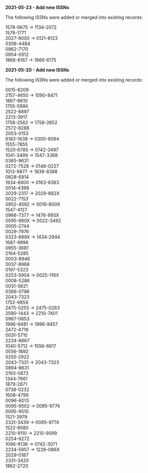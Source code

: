 **2021-05-23 - Add new ISSNs**

The following ISSNs were added or merged into existing records:

1578-9675 -> 1134-2072  
1578-1771  
2027-9000 -> 0121-8123  
0306-4484  
0962-7170  
0954-0512  
1866-6167 -> 1866-6175  

**2021-05-20 - Add new ISSNs**

The following ISSNs were added or merged into existing records:

0015-8209  
2157-4650 -> 1090-8471  
1867-8610  
1755-599X  
2522-8897  
2213-3917  
1758-2562 -> 1758-2652  
2572-8288  
2053-0153  
6183-1638 -> 0300-9084  
1555-7855  
1520-6785 -> 0742-3497  
1041-3499 -> 1547-3368  
0365-9631  
0272-7528 -> 0148-0227  
1013-9877 -> 1838-8388  
0828-6914  
1934-8800 -> 0163-6383  
0014-4398  
2029-2317 -> 2029-882X  
0022-7153  
0952-4592 -> 0016-8009  
1547-4127  
0966-7377 -> 1476-993X  
0095-960X -> 0022-3492  
0005-2744  
0029-7976  
0323-889X -> 1434-2944  
1687-9996  
0955-3681  
2164-5285  
0003-8946  
0037-8968  
0197-5323  
0253-5904 -> 0025-116X  
0008-5286  
0031-5621  
0366-0796  
2043-7323  
1752-9859  
2475-0255 -> 2475-0263  
2590-1443 -> 2210-7401  
0967-0653  
1996-9481 -> 1996-9457  
2472-4718  
0031-5710  
2234-8867  
1040-5712 -> 1556-6617  
0556-1892  
0255-2922  
2043-7331 -> 2043-7323  
0894-8631  
2193-0872  
1344-7661  
1879-2871  
0738-0232  
1608-4799  
0096-8013  
0095-9502 -> 0095-9774  
0095-9510  
1521-3979  
2331-3439 -> 0095-9774  
1522-9580  
2210-9110 -> 2210-9099  
0254-6272  
1096-9136 -> 0742-3071  
2234-5957 -> 1226-086X  
2029-0187  
2331-3420  
1862-2720  